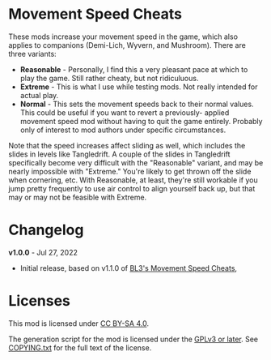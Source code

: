 Movement Speed Cheats
=====================

These mods increase your movement speed in the game, which also applies
to companions (Demi-Lich, Wyvern, and Mushroom).  There are three variants:

* **Reasonable** - Personally, I find this a very pleasant pace at
  which to play the game.  Still rather cheaty, but not ridiculuous.
* **Extreme** - This is what I use while testing mods.  Not really
  intended for actual play.
* **Normal** - This sets the movement speeds back to their normal
  values.  This could be useful if you want to revert a previously-
  applied movement speed mod without having to quit the game entirely.
  Probably only of interest to mod authors under specific circumstances.

Note that the speed increases affect sliding as well, which includes the
slides in levels like Tangledrift.  A couple of the slides in Tangledrift
specifically become very difficult with the "Reasonable" variant, and may
be nearly impossible with "Extreme."  You're likely to get thrown off
the slide when cornering, etc.  With Reasonable, at least, they're still
workable if you jump pretty frequently to use air control to align
yourself back up, but that may or may not be feasible with Extreme.

Changelog
=========

**v1.0.0** - Jul 27, 2022
 * Initial release, based on v1.1.0 of
   [BL3's Movement Speed Cheats](https://github.com/BLCM/bl3mods/wiki/Movement%20Speed%20Cheats%20-%20Reasonable%20Improvements),
 
Licenses
========

This mod is licensed under [CC BY-SA 4.0](https://creativecommons.org/licenses/by-sa/4.0/).

The generation script for the mod is licensed under the
[GPLv3 or later](https://www.gnu.org/licenses/quick-guide-gplv3.html).
See [COPYING.txt](../../COPYING.txt) for the full text of the license.

